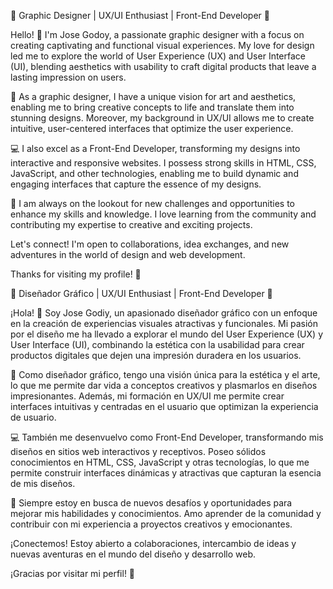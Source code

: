 🎨 Graphic Designer | UX/UI Enthusiast | Front-End Developer 🚀

Hello! 👋 I'm Jose Godoy, a passionate graphic designer with a focus on creating captivating and functional visual experiences. My love for design led me to explore the world of User Experience (UX) and User Interface (UI), blending aesthetics with usability to craft digital products that leave a lasting impression on users.

💼 As a graphic designer, I have a unique vision for art and aesthetics, enabling me to bring creative concepts to life and translate them into stunning designs. Moreover, my background in UX/UI allows me to create intuitive, user-centered interfaces that optimize the user experience.

💻 I also excel as a Front-End Developer, transforming my designs into interactive and responsive websites. I possess strong skills in HTML, CSS, JavaScript, and other technologies, enabling me to build dynamic and engaging interfaces that capture the essence of my designs.

🌟 I am always on the lookout for new challenges and opportunities to enhance my skills and knowledge. I love learning from the community and contributing my expertise to creative and exciting projects.

Let's connect! I'm open to collaborations, idea exchanges, and new adventures in the world of design and web development.

Thanks for visiting my profile! 🙏



🎨 Diseñador Gráfico | UX/UI Enthusiast | Front-End Developer 🚀

¡Hola! 👋 Soy Jose Godiy, un apasionado diseñador gráfico con un enfoque en la creación de experiencias visuales atractivas y funcionales. Mi pasión por el diseño me ha llevado a explorar el mundo del User Experience (UX) y User Interface (UI), combinando la estética con la usabilidad para crear productos digitales que dejen una impresión duradera en los usuarios.

💼 Como diseñador gráfico, tengo una visión única para la estética y el arte, lo que me permite dar vida a conceptos creativos y plasmarlos en diseños impresionantes. Además, mi formación en UX/UI me permite crear interfaces intuitivas y centradas en el usuario que optimizan la experiencia de usuario.

💻 También me desenvuelvo como Front-End Developer, transformando mis diseños en sitios web interactivos y receptivos. Poseo sólidos conocimientos en HTML, CSS, JavaScript y otras tecnologías, lo que me permite construir interfaces dinámicas y atractivas que capturan la esencia de mis diseños.

🌟 Siempre estoy en busca de nuevos desafíos y oportunidades para mejorar mis habilidades y conocimientos. Amo aprender de la comunidad y contribuir con mi experiencia a proyectos creativos y emocionantes.

¡Conectemos! Estoy abierto a colaboraciones, intercambio de ideas y nuevas aventuras en el mundo del diseño y desarrollo web.

¡Gracias por visitar mi perfil! 🙏


